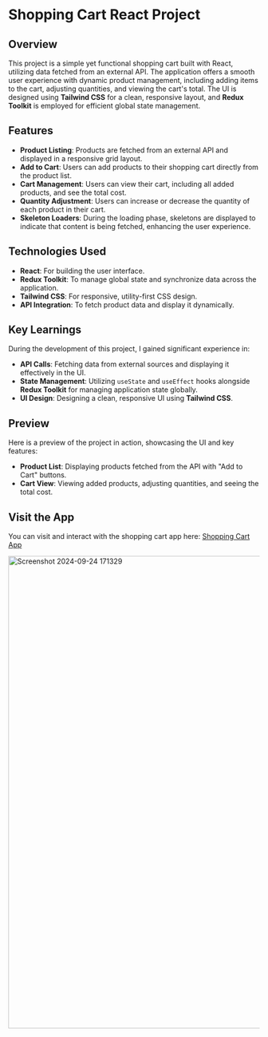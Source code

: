 # Shopping Cart React Project

## Overview
This project is a simple yet functional shopping cart built with React, utilizing data fetched from an external API. The application offers a smooth user experience with dynamic product management, including adding items to the cart, adjusting quantities, and viewing the cart's total. The UI is designed using **Tailwind CSS** for a clean, responsive layout, and **Redux Toolkit** is employed for efficient global state management.

## Features
- **Product Listing**: Products are fetched from an external API and displayed in a responsive grid layout.
- **Add to Cart**: Users can add products to their shopping cart directly from the product list.
- **Cart Management**: Users can view their cart, including all added products, and see the total cost.
- **Quantity Adjustment**: Users can increase or decrease the quantity of each product in their cart.
- **Skeleton Loaders**: During the loading phase, skeletons are displayed to indicate that content is being fetched, enhancing the user experience.

## Technologies Used
- **React**: For building the user interface.
- **Redux Toolkit**: To manage global state and synchronize data across the application.
- **Tailwind CSS**: For responsive, utility-first CSS design.
- **API Integration**: To fetch product data and display it dynamically.

## Key Learnings
During the development of this project, I gained significant experience in:
- **API Calls**: Fetching data from external sources and displaying it effectively in the UI.
- **State Management**: Utilizing `useState` and `useEffect` hooks alongside **Redux Toolkit** for managing application state globally.
- **UI Design**: Designing a clean, responsive UI using **Tailwind CSS**.

## Preview
Here is a preview of the project in action, showcasing the UI and key features:
- **Product List**: Displaying products fetched from the API with "Add to Cart" buttons.
- **Cart View**: Viewing added products, adjusting quantities, and seeing the total cost.

## Visit the App
You can visit and interact with the shopping cart app here: [Shopping Cart App](https://bilalben23.github.io/react-shopping-cart/)

<img width="947" alt="Screenshot 2024-09-24 171329" src="https://github.com/user-attachments/assets/e4e009e6-9120-447c-ba76-d32c9d37a3eb">

